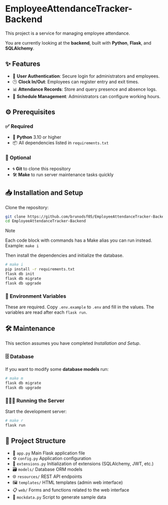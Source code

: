 # EmployeeAttendanceTracker-Backend

This project is a service for managing employee attendance.

You are currently looking at the **backend**, built with **Python**, **Flask**, and **SQLAlchemy**.



## ✨ Features
-   🔐 **User Authentication**: Secure login for administrators and employees.
-   🕒 **Clock In/Out**: Employees can register entry and exit times.
-   📊 **Attendance Records**: Store and query presence and absence logs.
-   📅 **Schedule Management**: Administrators can configure working hours.



## ⚙️ Prerequisites

### ✅ Required
-   🐍 **Python** 3.10 or higher
-   📦 All dependencies listed in `requirements.txt`

### 🧩 Optional
-   🌀 **Git** to clone this repository
-   🛠️ **Make** to run server maintenance tasks quickly



## 📥 Installation and Setup
Clone the repository:
```sh
git clone https://github.com/brunodsf05/EmployeeAttendanceTracker-Backend.git
cd EmployeeAttendanceTracker-Backend
```

> [!NOTE]  
> Each code block with commands has a Make alias you can run instead. Example: `make i`

Then install the dependencies and initialize the database.
```sh
# make i
pip install -r requirements.txt
flask db init
flask db migrate
flask db upgrade
```

### 🔑 Environment Variables
These are required. Copy `.env.example` to `.env` and fill in the values.
The variables are read after each `flask run`.



## 🛠️ Maintenance
This section assumes you have completed _Installation and Setup_.

### 🗄️ Database
If you want to modify some **database models** run:

```sh
# make m
flask db migrate
flask db upgrade
```

### 🏃‍♂️‍➡️ Running the Server
Start the development server:

```sh
# make r
flask run
```



## 📂 Project Structure
-   📌 `app.py` Main Flask application file
-   ⚙️ `config.py` Application configuration
-   🔗 `extensions.py` Initialization of extensions (SQLAlchemy, JWT, etc.)
-   🗃️ `models/` Database ORM models
-   🌐 `resources/` REST API endpoints
-   🖼️ `templates/` HTML templates (admin web interface)
-   📋 `web/` Forms and functions related to the web interface
-   🧪 `mockdata.py` Script to generate sample data